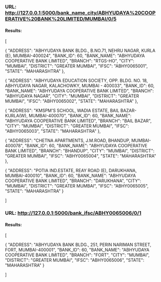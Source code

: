 ### URL: http://127.0.0.1:5000/bank_name_city/ABHYUDAYA%20COOPERATIVE%20BANK%20LIMITED/MUMBAI/0/5

#### Results:

[

  {
    "ADDRESS": "ABHYUDAYA BANK BLDG., B.NO.71, NEHRU NAGAR, KURLA (E), MUMBAI-400024", 
    "BANK_ID": 60, 
    "BANK_NAME": "ABHYUDAYA COOPERATIVE BANK LIMITED", 
    "BRANCH": "RTGS-HO", 
    "CITY": "MUMBAI", 
    "DISTRICT": "GREATER MUMBAI", 
    "IFSC": "ABHY0065001", 
    "STATE": "MAHARASHTRA"
  },
  
  {
    "ADDRESS": "ABHYUDAYA EDUCATION SOCIETY, OPP. BLDG. NO. 18, ABHYUDAYA NAGAR, KALACHOWKY, MUMBAI - 400033", 
    "BANK_ID": 60, 
    "BANK_NAME": "ABHYUDAYA COOPERATIVE BANK LIMITED", 
    "BRANCH": "ABHYUDAYA NAGAR", 
    "CITY": "MUMBAI", 
    "DISTRICT": "GREATER MUMBAI", 
    "IFSC": "ABHY0065002", 
    "STATE": "MAHARASHTRA"
  },
  
  {
    "ADDRESS": "KMSPM'S SCHOOL, WADIA ESTATE, BAIL BAZAR-KURLA(W), MUMBAI-400070", 
    "BANK_ID": 60, 
    "BANK_NAME": "ABHYUDAYA COOPERATIVE BANK LIMITED", 
    "BRANCH": "BAIL BAZAR", 
    "CITY": "MUMBAI", 
    "DISTRICT": "GREATER MUMBAI", 
    "IFSC": "ABHY0065003", 
    "STATE": "MAHARASHTRA"
  },
  
  {
    "ADDRESS": "CHETNA APARTMENTS, J.M.ROAD, BHANDUP, MUMBAI-400078", 
    "BANK_ID": 60, 
    "BANK_NAME": "ABHYUDAYA COOPERATIVE BANK LIMITED", 
    "BRANCH": "BHANDUP", 
    "CITY": "MUMBAI", 
    "DISTRICT": "GREATER MUMBAI", 
    "IFSC": "ABHY0065004", 
    "STATE": "MAHARASHTRA"
  },
  
  {
    "ADDRESS": "POTIA IND.ESTATE, REAY ROAD (E), DARUKHANA, MUMBAI-400010", 
    "BANK_ID": 60, 
    "BANK_NAME": "ABHYUDAYA COOPERATIVE BANK LIMITED", 
    "BRANCH": "DARUKHANA", 
    "CITY": "MUMBAI", 
    "DISTRICT": "GREATER MUMBAI", 
    "IFSC": "ABHY0065005", 
    "STATE": "MAHARASHTRA"
  }
  
]

### URL: http://127.0.0.1:5000/bank_ifsc/ABHY0065006/0/1

#### Results:

[

  {
    "ADDRESS": "ABHYUDAYA BANK BLDG., 251, PERIN NARIMAN STREET, FORT, MUMBAI-400001", 
    "BANK_ID": 60, 
    "BANK_NAME": "ABHYUDAYA COOPERATIVE BANK LIMITED", 
    "BRANCH": "FORT", 
    "CITY": "MUMBAI", 
    "DISTRICT": "GREATER MUMBAI", 
    "IFSC": "ABHY0065006", 
    "STATE": "MAHARASHTRA"
  }
  
]
